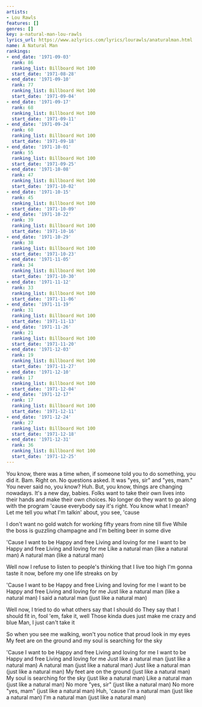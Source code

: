 ```yaml
---
artists:
- Lou Rawls
features: []
genres: []
key: a-natural-man-lou-rawls
lyrics_url: https://www.azlyrics.com/lyrics/lourawls/anaturalman.html
name: A Natural Man
rankings:
- end_date: '1971-09-03'
  rank: 86
  ranking_list: Billboard Hot 100
  start_date: '1971-08-28'
- end_date: '1971-09-10'
  rank: 77
  ranking_list: Billboard Hot 100
  start_date: '1971-09-04'
- end_date: '1971-09-17'
  rank: 68
  ranking_list: Billboard Hot 100
  start_date: '1971-09-11'
- end_date: '1971-09-24'
  rank: 60
  ranking_list: Billboard Hot 100
  start_date: '1971-09-18'
- end_date: '1971-10-01'
  rank: 55
  ranking_list: Billboard Hot 100
  start_date: '1971-09-25'
- end_date: '1971-10-08'
  rank: 47
  ranking_list: Billboard Hot 100
  start_date: '1971-10-02'
- end_date: '1971-10-15'
  rank: 45
  ranking_list: Billboard Hot 100
  start_date: '1971-10-09'
- end_date: '1971-10-22'
  rank: 39
  ranking_list: Billboard Hot 100
  start_date: '1971-10-16'
- end_date: '1971-10-29'
  rank: 38
  ranking_list: Billboard Hot 100
  start_date: '1971-10-23'
- end_date: '1971-11-05'
  rank: 34
  ranking_list: Billboard Hot 100
  start_date: '1971-10-30'
- end_date: '1971-11-12'
  rank: 33
  ranking_list: Billboard Hot 100
  start_date: '1971-11-06'
- end_date: '1971-11-19'
  rank: 31
  ranking_list: Billboard Hot 100
  start_date: '1971-11-13'
- end_date: '1971-11-26'
  rank: 21
  ranking_list: Billboard Hot 100
  start_date: '1971-11-20'
- end_date: '1971-12-03'
  rank: 19
  ranking_list: Billboard Hot 100
  start_date: '1971-11-27'
- end_date: '1971-12-10'
  rank: 17
  ranking_list: Billboard Hot 100
  start_date: '1971-12-04'
- end_date: '1971-12-17'
  rank: 17
  ranking_list: Billboard Hot 100
  start_date: '1971-12-11'
- end_date: '1971-12-24'
  rank: 27
  ranking_list: Billboard Hot 100
  start_date: '1971-12-18'
- end_date: '1971-12-31'
  rank: 36
  ranking_list: Billboard Hot 100
  start_date: '1971-12-25'
---
```


You know, there was a time when, if someone told you to do something, you did it. Bam. Right on. No questions asked. It was "yes, sir" and "yes, mam." You never said no, you know? Huh. But, you know, things are changing nowadays. It's a new day, babies. Folks want to take their own lives into their hands and make their own choices. No longer do they want to go along with the program 'cause everybody say it's right. You know what I mean? Let me tell you what I'm talkin' about, you see, 'cause

I don't want no gold watch for working fifty years from nine till five
While the boss is guzzling champagne and I'm belting beer in some dive

'Cause I want to be 
Happy and free
Living and loving for me
I want to be 
Happy and free
Living and loving for me
Like a natural man (like a natural man)
A natural man (like a natural man)

Well now
I refuse to listen to people's thinking that I live too high
I'm gonna taste it now, before my one life streaks on by

'Cause I want to be 
Happy and free
Living and loving for me
I want to be 
Happy and free
Living and loving for me
Just like a natural man (like a natural man)
I said a natural man (just like a natural man)

Well now, I tried to do what others say that I should do
They say that I should fit in, fool 'em, fake it, well
Those kinda dues just make me crazy and blue
Man, I just can't take it

So when you see me walking, won't you notice that proud look in my eyes
My feet are on the ground and my soul is searching for the sky

'Cause I want to be 
Happy and free
Living and loving for me
I want to be 
Happy and free
Living and loving for me
Just like a natural man (just like a natural man)
A natural man (just like a natural man)
Just like a natural man (just like a natural man)
My feet are on the ground (just like a natural man)
My soul is searching for the sky (just like a natural man)
Like a natural man (just like a natural man)
No more "yes, sir" (just like a natural man)
No more "yes, mam" (just like a natural man)
Huh, 'cause I'm a natural man (just like a natural man)
I'm a natural man (just like a natural man)



